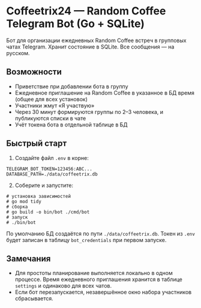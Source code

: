 # Coffeetrix24 — Random Coffee Telegram Bot (Go + SQLite)

Бот для организации ежедневных Random Coffee встреч в групповых чатах Telegram. Хранит состояние в SQLite. Все сообщения — на русском.

## Возможности
- Приветствие при добавлении бота в группу
- Ежедневное приглашение на Random Coffee в указанное в БД время (общее для всех установок)
- Участники жмут «Я участвую»
- Через 30 минут формируются группы по 2–3 человека, и публикуются списки в чате
- Учёт токена бота в отдельной таблице в БД

## Быстрый старт

1. Создайте файл `.env` в корне:

```
TELEGRAM_BOT_TOKEN=123456:ABC...
DATABASE_PATH=./data/coffeetrix.db
```

2. Соберите и запустите:

```
# установка зависимостей
# go mod tidy
# сборка
# go build -o bin/bot ./cmd/bot
# запуск
# ./bin/bot
```

По умолчанию БД создаётся по пути `./data/coffeetrix.db`. Токен из `.env` будет записан в таблицу `bot_credentials` при первом запуске.

## Замечания
- Для простоты планирование выполняется локально в одном процессе. Время ежедневного приглашения хранится в таблице `settings` и одинаково для всех чатов.
- Если бот перезапускается, незавершённое окно набора участников сбрасывается.
